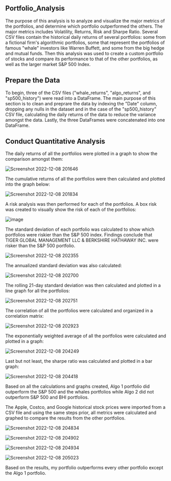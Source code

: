 ## Portfolio_Analysis

The purpose of this analysis is to analyze and visualize the major metrics of the portfolios, and determine which portfolio outperformed the others. The major metrics includes Volatility, Returns, Risk and Sharpe Ratio. Several CSV files contain the historical daily returns of several portfolios: some from a fictional firm's algorithmic portfolios, some that represent the portfolios of famous "whale" investors like Warren Buffett, and some from the big hedge and mutual funds. Then this analysis was used to create a custom portfolio of stocks and compare its performance to that of the other portfolios, as well as the larger market S&P 500 Index.

## Prepare the Data

To begin, three of the CSV files ("whale_returns", "algo_returns", and "sp500_history") were read into a DataFrame. The main purpose of this section is to clean and preprare the data by indexing the "Date" column, dropping any nulls in the dataset and in the case of the "sp500_history" CSV file, calculating the daily returns of the data to reduce the variance amongst the data. Lastly, the three DataFrames were concatenated into one DataFrame.

## Conduct Quantitative Analysis

The daily returns of all the portfolios were plotted in a graph to show the comparison amongst them:

![Screenshot 2022-12-08 201646](https://user-images.githubusercontent.com/104874384/206600978-4abbce10-d005-4445-99de-52ae97c17c23.png)

The cumulative returns of all the portfolios were then calculated and plotted into the graph below:

![Screenshot 2022-12-08 201834](https://user-images.githubusercontent.com/104874384/206601201-3dab7397-7b16-40f0-a506-508bed760ca4.png)

A risk analysis was then performed for each of the portfolios. A box risk was created to visually show the risk of each of the portfolios:

![image](https://user-images.githubusercontent.com/104874384/206601434-0112d29f-0b8e-4aa5-8c9c-c88ada155ff2.png)

The standard deviation of each portfolio was calculated to show which portfolios were riskier than the S&P 500 index. Findings conclude that TIGER GLOBAL MANAGEMENT LLC & BERKSHIRE HATHAWAY INC. were risker than the S&P 500 portfolio. 

![Screenshot 2022-12-08 202355](https://user-images.githubusercontent.com/104874384/206601773-939d5553-265e-4fd3-90a4-2aed5cfce7a7.png)

The annualized standard deviation was also calculated:

![Screenshot 2022-12-08 202700](https://user-images.githubusercontent.com/104874384/206602138-8a1fc270-4a81-4155-a392-f07b5b9718a4.png)

The rolling 21-day standard deviation was then calculated and plotted in a line graph for all the portfolios:

![Screenshot 2022-12-08 202751](https://user-images.githubusercontent.com/104874384/206602243-867b69d1-445b-4623-8585-e95e23171a8e.png)

The correlation of all the portfolios were calculated and organized in a correlation matrix:

![Screenshot 2022-12-08 202923](https://user-images.githubusercontent.com/104874384/206602381-771da327-6dc4-49e4-b5e8-94d0bd239fff.png)

The exponentially weighted average of all the portfolios were calculated and plotted in a graph:

![Screenshot 2022-12-08 204249](https://user-images.githubusercontent.com/104874384/206603945-55877e1a-d89c-4ade-8110-8d99af005f90.png)

Last but not least, the sharpe ratio was calculated and plotted in a bar graph:

![Screenshot 2022-12-08 204418](https://user-images.githubusercontent.com/104874384/206604117-391d8a7d-79e0-41e5-a836-e43a285d8ec3.png)

Based on all the calculations and graphs created, Algo 1 portfolio did outperform the S&P 500 and the whales portfolios while Algo 2 did not outperform S&P 500 and BHI portfolios.

The Apple, Costco, and Google historical stock prices were imported from a CSV file and using the same steps prior, all metrics were calculated and graphed to compare the results from the other portfolios.

![Screenshot 2022-12-08 204834](https://user-images.githubusercontent.com/104874384/206604665-6376658f-6253-495c-82d6-eb8ee9b88d9f.png)

![Screenshot 2022-12-08 204902](https://user-images.githubusercontent.com/104874384/206604804-d939cb31-c359-402c-bc56-aec49401f211.png)

![Screenshot 2022-12-08 204934](https://user-images.githubusercontent.com/104874384/206604956-e773060f-6298-4b15-bc86-f51ed888a993.png)

![Screenshot 2022-12-08 205023](https://user-images.githubusercontent.com/104874384/206605089-d334fba6-3ff0-4ccc-8382-c7be28dd1d82.png)

Based on the results, my portfolio outperforms every other portfolio except the Algo 1 portfolio.
